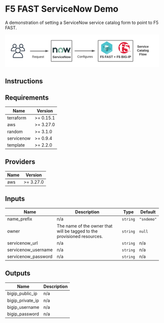 # F5 FAST ServiceNow Demo

A demonstration of setting a ServiceNow service catalog form to point to F5 FAST.

![flow diagram](images/1.png)

## Instructions

<!-- BEGINNING OF PRE-COMMIT-TERRAFORM DOCS HOOK -->
## Requirements

| Name | Version |
|------|---------|
| terraform | >= 0.15.1 |
| aws | >= 3.27.0 |
| random | >= 3.1.0 |
| servicenow | >= 0.9.4 |
| template | >= 2.2.0 |

## Providers

| Name | Version |
|------|---------|
| aws | >= 3.27.0 |

## Inputs

| Name | Description | Type | Default |
|------|-------------|------|---------|
| name\_prefix | n/a | `string` | `"sndemo"` |
| owner | The name of the owner that will be tagged to the provisioned resources. | `string` | `null` |
| servicenow\_url | n/a | `string` | n/a |
| servicenow\_username | n/a | `string` | n/a |
| servicenow\_password | n/a | `string` | n/a |

## Outputs

| Name | Description |
|------|-------------|
| bigip\_public\_ip | n/a |
| bigip\_private\_ip | n/a |
| bigip\_username | n/a |
| bigip\_password | n/a |

<!-- END OF PRE-COMMIT-TERRAFORM DOCS HOOK -->